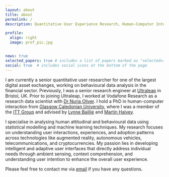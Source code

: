 ```yaml
---
layout: about
title: about
permalink: /
description: Quantitative User Experience Research, Human-Computer Interaction & Machine Learning

profile:
  align: right
  image: prof_pic.jpg


news: true
selected_papers: true # includes a list of papers marked as "selected={true}"
social: true  # includes social icons at the bottom of the page
---
```


I am currently a senior quantitative user researcher for one of the largest digital asset exchanges, working on behavioural data analysis in the financial sector. Previously, I was a senior research engineer at [Ultraleap](https://www.ultraleap.com) in Bristol, UK. Prior to joining Ultraleap, I worked at Vodafone Research as a research data scientist with [Dr Nuria Oliver](https://www.nuriaoliver.com). I hold a PhD in human-computer interaction from [Glasgow Caledonian University](https://www.gcu.ac.uk/), where I was a member of the [ITT Group](https://www.ittgroup.org) and advised by [Lynne Baillie](https://researchportal.hw.ac.uk/en/persons/lynne-baillie) and [Martin Halvey](https://https://www.strath.ac.uk/staff/halveymartindr/).

I specialise in analysing human attitudinal and behavioural data using statistical modelling and machine learning techniques. My research focuses on understanding user interactions, experiences, and adoption patterns across technologies like augmented reality, autonomous vehicles, telecommunications, and cryptocurrencies. My passion lies in developing intelligent and adaptive user interfaces that directly address individual needs through ambient sensing, context comprehension, and understanding user intention to enhance the overall user experience.

Please feel free to contact me via [email](mailto:davidbeattie85.gmail.com) if you have any questions.